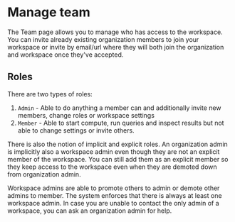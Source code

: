 # Manage team

The Team page allows you to manage who has access to the workspace. 
You can invite already existing organization members to join your workspace
or invite by email/url where they will both join the organization and workspace once they've accepted.

## Roles

There are two types of roles:
1. `Admin` - Able to do anything a member can and additionally invite new members, change roles or workspace settings
2. `Member` - Able to start compute, run queries and inspect results but not able to change settings or invite others.

There is also the notion of implicit and explicit roles. 
An organization admin is implicitly also a workspace admin even though they are not an explicit member of the workspace.
You can still add them as an explicit member so they keep access to the workspace even when they are demoted down from organization admin.

Workspace admins are able to promote others to admin or demote other admins to member.
The system enforces that there is always at least one workspace admin.
In case you are unable to contact the only admin of a workspace, you can ask an organization admin for help.

